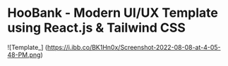 # HooBank - Modern UI/UX Template using React.js & Tailwind CSS

![Template_] (https://i.ibb.co/BK1Hn0x/Screenshot-2022-08-08-at-4-05-48-PM.png)
